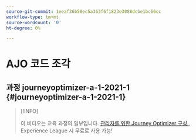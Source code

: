 ```yaml
---
source-git-commit: 1eeaf36b58ec5a363f6f1823e3088dcbe1bc66cc
workflow-type: tm+mt
source-wordcount: '0'
ht-degree: 0%

---
```

# AJO 코드 조각

## 과정 journeyoptimizer-a-1-2021-1 {#journeyoptimizer-a-1-2021-1}

>[!INFO]
>
> 이 비디오는 교육 과정의 일부입니다. [관리자를 위한 Journey Optimizer 구성 ](https://experienceleague.adobe.com/docs/courses/using/journeyoptimizer-a-1-2021-1.html), Experience League 시 무료로 사용 가능!
